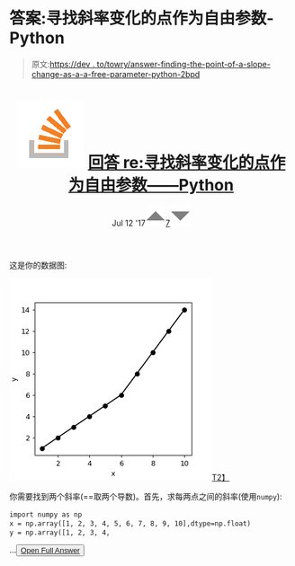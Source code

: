 # 答案:寻找斜率变化的点作为自由参数- Python

> 原文:[https://dev . to/towry/answer-finding-the-point-of-a-slope-change-as-a-a-free-parameter-python-2bpd](https://dev.to/towry/answer-finding-the-point-of-a-slope-change-as-a-free-parameter-python-2bpd)

<header>

# ![](img/01c67cd39e9a8e551fcb75e1091225e9.png) [ 回答 re:寻找斜率变化的点作为自由参数——Python](https://stackoverflow.com/questions/45063260/finding-the-point-of-a-slope-change-as-a-free-parameter-python/45063636#45063636)

Jul 12 '17[![](img/e3f0373ec76330150a340eacd410b600.png)7![](img/f7bb704c8c93dfae05d2b57012ed2754.png)](https://stackoverflow.com/questions/45063260/finding-the-point-of-a-slope-change-as-a-free-parameter-python/45063636#45063636) </header>

这是你的数据图:

[![enter image description here](img/689e6c3935f4deba824e24ffef6ed1fd.png)T2】](https://i.stack.imgur.com/JK0Sf.png)

你需要找到两个斜率(==取两个导数)。首先，求每两点之间的斜率(使用`numpy`):

```
import numpy as np 
x = np.array([1, 2, 3, 4, 5, 6, 7, 8, 9, 10],dtype=np.float)
y = np.array([1, 2, 3, 4,
```

…<button class="ltag__stackexchange--btn" type="button">[Open Full Answer](https://stackoverflow.com/questions/45063260/finding-the-point-of-a-slope-change-as-a-free-parameter-python/45063636#45063636)</button>